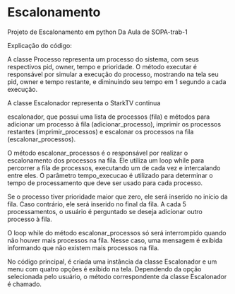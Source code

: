 # Escalonamento
 Projeto de Escalonamento em python Da Aula de SOPA-trab-1
 
Explicação do código:

A classe Processo representa um processo do sistema, com seus respectivos pid, owner, tempo e prioridade. O método executar é responsável por simular a execução do processo, mostrando na tela seu pid, owner e tempo restante, e diminuindo seu tempo em 1 segundo a cada execução.

A classe Escalonador representa o
StarkTV
continua

escalonador, que possui uma lista de processos (fila) e métodos para adicionar um processo à fila (adicionar_processo), imprimir os processos restantes (imprimir_processos) e escalonar os processos na fila (escalonar_processos).

O método escalonar_processos é o responsável por realizar o escalonamento dos processos na fila. Ele utiliza um loop while para percorrer a fila de processos, executando um de cada vez e intercalando entre eles. O parâmetro tempo_execucao é utilizado para determinar o tempo de processamento que deve ser usado para cada processo.

Se o processo tiver prioridade maior que zero, ele será inserido no início da fila. Caso contrário, ele será inserido no final da fila. A cada 5 processamentos, o usuário é perguntado se deseja adicionar outro processo à fila.

O loop while do método escalonar_processos só será interrompido quando não houver mais processos na fila. Nesse caso, uma mensagem é exibida informando que não existem mais processos na fila.

No código principal, é criada uma instância da classe Escalonador e um menu com quatro opções é exibido na tela. Dependendo da opção selecionada pelo usuário, o método correspondente da classe Escalonador é chamado.
